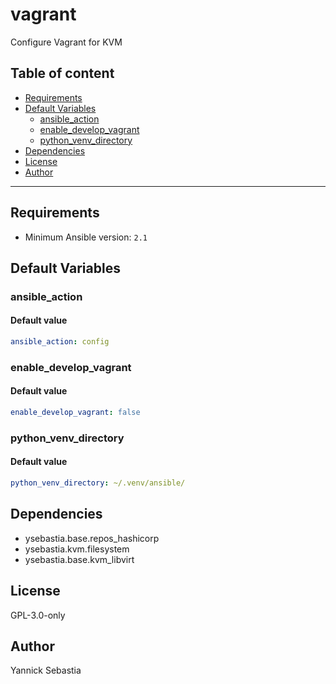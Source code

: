 # vagrant

Configure Vagrant for KVM

## Table of content

- [Requirements](#requirements)
- [Default Variables](#default-variables)
  - [ansible_action](#ansible_action)
  - [enable_develop_vagrant](#enable_develop_vagrant)
  - [python_venv_directory](#python_venv_directory)
- [Dependencies](#dependencies)
- [License](#license)
- [Author](#author)

---

## Requirements

- Minimum Ansible version: `2.1`

## Default Variables

### ansible_action

#### Default value

```YAML
ansible_action: config
```

### enable_develop_vagrant

#### Default value

```YAML
enable_develop_vagrant: false
```

### python_venv_directory

#### Default value

```YAML
python_venv_directory: ~/.venv/ansible/
```



## Dependencies

- ysebastia.base.repos_hashicorp
- ysebastia.kvm.filesystem
- ysebastia.base.kvm_libvirt

## License

GPL-3.0-only

## Author

Yannick Sebastia
